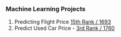 ### Machine Learning Projects

1) Predicting Flight Price [15th Rank / 1693](https://github.com/vasim07/MachineHack/blob/master/FlightPrice/BoostingEnsemble.ipynb)
2) Predict Used Car Price - [3rd Rank / 1760](https://github.com/vasim07/MachineHack/blob/master/UsedCars/FinalSubmission.ipynb)

